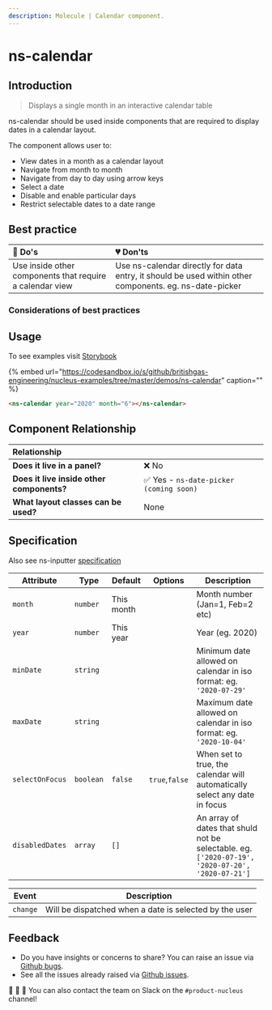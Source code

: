 ```yaml
---
description: Molecule | Calendar component.
---
```


# ns-calendar

## Introduction

> Displays a single month in an interactive calendar table

ns-calendar should be used inside components that are required to display dates in a calendar layout.

The component allows user to:
- View dates in a month as a calendar layout
- Navigate from month to month
- Navigate from day to day using arrow keys
- Select a date
- Disable and enable particular days
- Restrict selectable dates to a date range


## Best practice

| 💚 Do's | 💔 Don'ts |
| :--- | :--- |
| Use inside other components that require a calendar view  | Use ns-calendar directly for data entry, it should be used within other components. eg. ns-date-picker |


### Considerations of best practices

## Usage

To see examples visit [Storybook](https://britishgas.co.uk/nucleus/demo/index.html?path=/story/ns-calendar)

{% embed url="https://codesandbox.io/s/github/britishgas-engineering/nucleus-examples/tree/master/demos/ns-calendar" caption="" %}

```html
<ns-calendar year="2020" month="6"></ns-calendar>
```


## Component Relationship

|  **Relationship**  |  |
| :--- | :--- |
| **Does it live in a panel?** | ❌ No |
| **Does it live inside other components?** | ✅ Yes - `ns-date-picker (coming soon)` |
| **What layout classes can be used?**  | None |

## Specification

Also see ns-inputter [specification](https://docs.britishgas.design/components/ns-inputter#specification)

| Attribute      | Type      | Default   | Options | Description |
|----------------|-----------|-----------|---------|-----------|
| `month` | `number`  | This month |         | Month number (Jan=1, Feb=2 etc)
| `year` | `number`  | This year |         | Year (eg. 2020)
| `minDate` | `string`  |  |         | Minimum date allowed on calendar in iso format: eg. `'2020-07-29'`
| `maxDate` | `string`  |  |         | Maximum date allowed on calendar in iso format: eg. `'2020-10-04'`
| `selectOnFocus` | `boolean` | `false` | `true`,`false` | When set to true, the calendar will automatically select any date in focus
| `disabledDates` | `array` | `[]` | | An array of dates that shuld not be selectable.  eg. `['2020-07-19', '2020-07-20', '2020-07-21']`

| Event	| Description |
|-------|-------------|
| `change` |	Will be dispatched when a date is selected by the user |

## Feedback

* Do you have insights or concerns to share? You can raise an issue via [Github bugs](https://github.com/ConnectedHomes/nucleus/issues/new?assignees=&labels=Bug&template=a--bug-report.md&title=[bug]%20[ns-form]).
* See all the issues already raised via [Github issues](https://github.com/connectedHomes/nucleus/issues?utf8=%E2%9C%93&q=is%3Aopen+is%3Aissue+label%3ABug+[ns-form]).

💩 🎉 🦄 You can also contact the team on Slack on the `#product-nucleus` channel!
